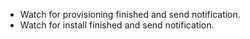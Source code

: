* Watch for provisioning finished and send notification.
* Watch for install finished and send notification.
